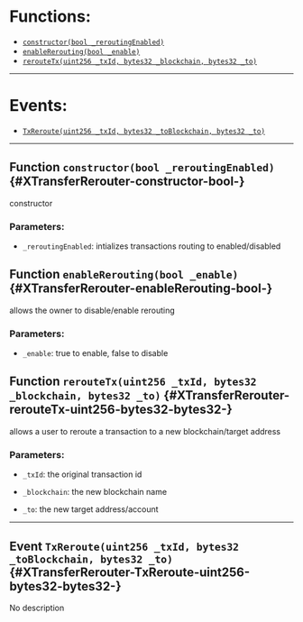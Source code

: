 

# Functions:
- [`constructor(bool _reroutingEnabled)`](#XTransferRerouter-constructor-bool-)
- [`enableRerouting(bool _enable)`](#XTransferRerouter-enableRerouting-bool-)
- [`rerouteTx(uint256 _txId, bytes32 _blockchain, bytes32 _to)`](#XTransferRerouter-rerouteTx-uint256-bytes32-bytes32-)

---

# Events:
- [`TxReroute(uint256 _txId, bytes32 _toBlockchain, bytes32 _to)`](#XTransferRerouter-TxReroute-uint256-bytes32-bytes32-)

---

## Function `constructor(bool _reroutingEnabled)` {#XTransferRerouter-constructor-bool-}
constructor

### Parameters:
- `_reroutingEnabled`:    intializes transactions routing to enabled/disabled   
## Function `enableRerouting(bool _enable)` {#XTransferRerouter-enableRerouting-bool-}
allows the owner to disable/enable rerouting

### Parameters:
- `_enable`:     true to enable, false to disable
## Function `rerouteTx(uint256 _txId, bytes32 _blockchain, bytes32 _to)` {#XTransferRerouter-rerouteTx-uint256-bytes32-bytes32-}
   allows a user to reroute a transaction to a new blockchain/target address

### Parameters:
- `_txId`:        the original transaction id

- `_blockchain`:  the new blockchain name

- `_to`:          the new target address/account

---

## Event `TxReroute(uint256 _txId, bytes32 _toBlockchain, bytes32 _to)` {#XTransferRerouter-TxReroute-uint256-bytes32-bytes32-}
No description
